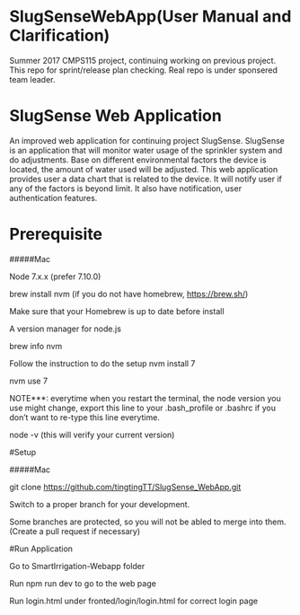 # SlugSenseWebApp(User Manual and Clarification)
Summer 2017 CMPS115 project, continuing working on previous project. 
This repo for sprint/release plan checking. 
Real repo is under sponsered team leader. 


# SlugSense Web Application

An improved web application for continuing project SlugSense. SlugSense is an application that will monitor water usage of the sprinkler system and do adjustments. Base on different environmental factors the device is located, the amount of water used will be adjusted. This web application provides user a data chart that is related to the device. It will notify user if any of the factors is beyond limit. It also have notification, user authentication features.

# Prerequisite

#####Mac

Node 7.x.x (prefer 7.10.0)

brew install nvm (if you do not have homebrew, https://brew.sh/)

Make sure that your Homebrew is up to date before install

A version manager for node.js

brew info nvm

Follow the instruction to do the setup
nvm install 7

nvm use 7

NOTE***: everytime when you restart the terminal, the node version you use might change, export this line to your .bash_profile or .bashrc if you don’t want to re-type this line everytime.

node -v (this will verify your current version)

#Setup

#####Mac

git clone https://github.com/tingtingTT/SlugSense_WebApp.git

Switch to a proper branch for your development.

Some branches are protected, so you will not be abled to merge into them. (Create a pull request if necessary)

#Run Application

Go to SmartIrrigation-Webapp folder

Run npm run dev to go to the web page

Run login.html under fronted/login/login.html for correct login page

